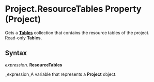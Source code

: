 
# Project.ResourceTables Property (Project)

Gets a  **[Tables](0a8b7dd0-b42b-ed96-4d66-c5d35ddeb8ad.md)** collection that contains the resource tables of the project. Read-only **Tables**.


## Syntax

 _expression_. **ResourceTables**

 _expression_A variable that represents a  **Project** object.

